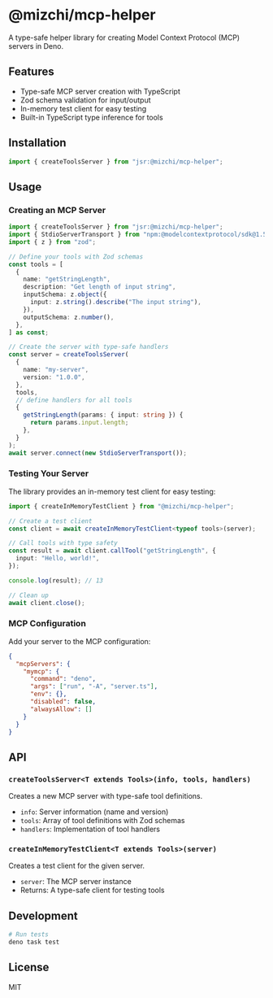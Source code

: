 # @mizchi/mcp-helper

A type-safe helper library for creating Model Context Protocol (MCP) servers in Deno.

## Features

- Type-safe MCP server creation with TypeScript
- Zod schema validation for input/output
- In-memory test client for easy testing
- Built-in TypeScript type inference for tools

## Installation

```ts
import { createToolsServer } from "jsr:@mizchi/mcp-helper";
```

## Usage

### Creating an MCP Server

```ts
import { createToolsServer } from "jsr:@mizchi/mcp-helper";
import { StdioServerTransport } from "npm:@modelcontextprotocol/sdk@1.5.0/server/stdio.js";
import { z } from "zod";

// Define your tools with Zod schemas
const tools = [
  {
    name: "getStringLength",
    description: "Get length of input string",
    inputSchema: z.object({
      input: z.string().describe("The input string"),
    }),
    outputSchema: z.number(),
  },
] as const;

// Create the server with type-safe handlers
const server = createToolsServer(
  {
    name: "my-server",
    version: "1.0.0",
  },
  tools,
  // define handlers for all tools
  {
    getStringLength(params: { input: string }) {
      return params.input.length;
    },
  }
);
await server.connect(new StdioServerTransport());
```

### Testing Your Server

The library provides an in-memory test client for easy testing:

```ts
import { createInMemoryTestClient } from "@mizchi/mcp-helper";

// Create a test client
const client = await createInMemoryTestClient<typeof tools>(server);

// Call tools with type safety
const result = await client.callTool("getStringLength", {
  input: "Hello, world!",
});

console.log(result); // 13

// Clean up
await client.close();
```

### MCP Configuration

Add your server to the MCP configuration:

```json
{
  "mcpServers": {
    "mymcp": {
      "command": "deno",
      "args": ["run", "-A", "server.ts"],
      "env": {},
      "disabled": false,
      "alwaysAllow": []
    }
  }
}
```

## API

### `createToolsServer<T extends Tools>(info, tools, handlers)`

Creates a new MCP server with type-safe tool definitions.

- `info`: Server information (name and version)
- `tools`: Array of tool definitions with Zod schemas
- `handlers`: Implementation of tool handlers

### `createInMemoryTestClient<T extends Tools>(server)`

Creates a test client for the given server.

- `server`: The MCP server instance
- Returns: A type-safe client for testing tools

## Development

```bash
# Run tests
deno task test
```

## License

MIT
